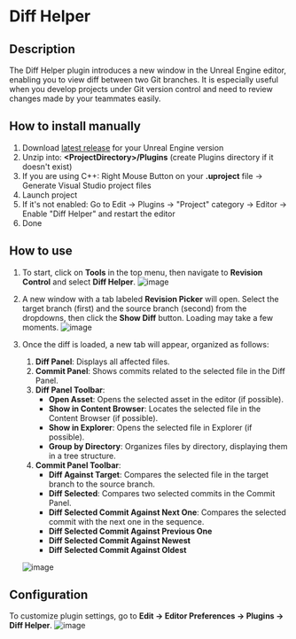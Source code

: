 # Diff Helper

## Description
The Diff Helper plugin introduces a new window in the Unreal Engine editor, enabling you to view diff between two Git branches. It is especially useful when you develop projects under Git version control and need to review changes made by your teammates easily.

## How to install manually
1. Download [latest release](https://github.com/Gradess2019/DiffHelper/releases/latest) for your Unreal Engine version
2. Unzip into: **\<ProjectDirectory\>/Plugins** (create Plugins directory if it doesn't exist)
3. If you are using C++: Right Mouse Button on your **.uproject** file -> Generate Visual Studio project files
4. Launch project
5. If it's not enabled: Go to Edit -> Plugins -> "Project" category -> Editor -> Enable "Diff Helper" and restart the editor
7. Done

## How to use
1. To start, click on **Tools** in the top menu, then navigate to **Revision Control** and select **Diff Helper**.
![image](https://github.com/user-attachments/assets/59d7d3ea-7858-43a1-a06a-c8773a502996)
2. A new window with a tab labeled **Revision Picker** will open. Select the target branch (first) and the source branch (second) from the dropdowns, then click the **Show Diff** button. Loading may take a few moments.
![image](https://github.com/user-attachments/assets/272662c9-36c9-442f-a13a-ac603ac4c89f)
3. Once the diff is loaded, a new tab will appear, organized as follows:
    1. **Diff Panel**: Displays all affected files.
    2. **Commit Panel**: Shows commits related to the selected file in the Diff Panel.
    3. **Diff Panel Toolbar**:
        - **Open Asset**: Opens the selected asset in the editor (if possible).
        - **Show in Content Browser**: Locates the selected file in the Content Browser (if possible).
        - **Show in Explorer**: Opens the selected file in Explorer (if possible).
        - **Group by Directory**: Organizes files by directory, displaying them in a tree structure.
    4. **Commit Panel Toolbar**:
        - **Diff Against Target**: Compares the selected file in the target branch to the source branch.
        - **Diff Selected**: Compares two selected commits in the Commit Panel.
        - **Diff Selected Commit Against Next One**: Compares the selected commit with the next one in the sequence.
        - **Diff Selected Commit Against Previous One**
        - **Diff Selected Commit Against Newest**
        - **Diff Selected Commit Against Oldest**

    ![image](https://github.com/user-attachments/assets/616869aa-9fde-4221-a67d-2938dbc941e8)


## Configuration
To customize plugin settings, go to **Edit -> Editor Preferences -> Plugins -> Diff Helper**.
![image](https://github.com/user-attachments/assets/d21403af-581f-4b34-b912-7ec53736d437)
